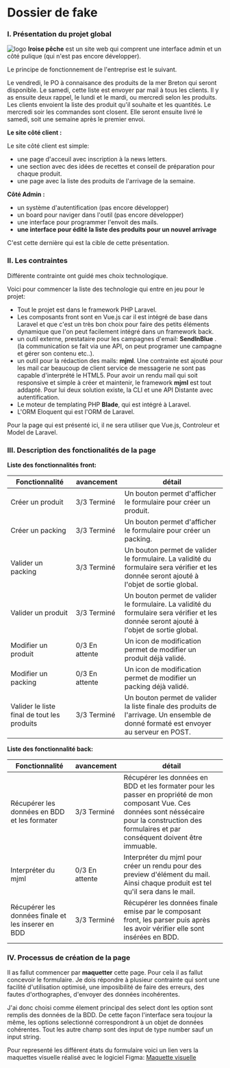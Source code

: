 # Dossier de fake

### I. Présentation du projet global
![logo](/home/kuk666/programation/MGS/code/iroise_peche/commande/img/LOGO-IROISE.png  "iroisepeche")
**Iroise pêche** est un site web qui comprent une interface admin et un côté pulique (qui n'est pas encore développer).

Le principe de fonctionnement de l'entreprise est le suivant.

Le vendredi, le PO à connaisance des produits de la mer Breton qui seront disponible. 
Le samedi, cette liste est envoyer par mail à tous les clients. 
Il y as ensuite deux rappel, le lundi et le mardi, ou mercredi selon les produits.
Les clients envoient la liste des produit qu'il souhaite et les quantités.
Le mercredi soir les commandes sont closent. Elle seront ensuite livré le samedi, soit une semaine après le premier envoi.

**Le site côté client :**

Le site côté client est simple:

- une page d'acceuil avec inscription à la news letters.
- une section avec des idées de recettes et conseil de préparation pour chaque produit.
- une page avec la liste des produits de l'arrivage de la semaine.

**Côté Admin :**

- un système d'autentification (pas encore développer)
- un board pour naviger dans l'outil (pas encore développer)
- une interface pour programmer l'envoit des mails.
- **une interface pour édité la liste des produits pour un nouvel arrivage**

C'est cette dernière qui est la cible de cette présentation.

### II. Les contraintes

Différente contrainte ont guidé mes choix technologique.

Voici pour commencer la liste des technologie qui entre en jeu pour le projet:

- Tout le projet est dans le framework PHP Laravel. 
- Les composants front sont en Vue.js car il est intégré de base dans Laravel et que c'est un très bon choix pour faire des petits éléments dynamique que l'on peut facilement intégré dans un framework back.
- un outil externe, prestataire pour les campagnes d'email: **SendInBlue** . (la communication se fait via une API, on peut programer une campagne et gérer son contenu etc..).
- un outil pour la rédaction des mails: **mjml**. Une contrainte est ajouté pour les mail car beaucoup de client service de messagerie ne sont pas capable d'interprété le HTML5. Pour avoir un rendu mail qui soit responsive et simple à créer et maintenir, le framework **mjml** est tout addapté. Pour lui deux solution existe, la CLI et une API Distante avec autentification.
- Le moteur de templating PHP **Blade**, qui est intégré à Laravel.
- L'ORM Eloquent qui est l'ORM de Laravel.

Pour la page qui est présenté ici, il ne sera utiliser que Vue.js, Controleur et Model de Laravel.

### III. Description des fonctionalités de la page

**Liste des fonctionnalités front:**

Fonctionnalité|avancement|détail
-|-|-
Créer un produit|3/3 Terminé|Un bouton permet d'afficher le formulaire pour créer un produit.
Créer un packing|3/3 Terminé|Un bouton permet d'afficher le formulaire pour créer un packing.
Valider un packing|3/3 Terminé|Un bouton permet de valider le formulaire. La validité du formulaire sera vérifier et les donnée seront ajouté à l'objet de sortie global.
Valider un produit|3/3 Terminé|Un bouton permet de valider le formulaire. La validité du formulaire sera vérifier et les donnée seront ajouté à l'objet de sortie global.
Modifier un produit|0/3 En attente|Un icon de modification permet de modifier un produit déjà validé.
Modifier un packing|0/3 En attente|Un icon de modification permet de modifier un packing déjà validé.
Valider le liste final de tout les produits|3/3 Terminé| Un bouton permet de valider la liste finale des produits de l'arrivage. Un ensemble de donné formaté est envoyer au serveur en POST.

**Liste des fonctionnalité back:**

Fonctionnalité|avancement|détail
-|-|-
Récupérer les données en BDD et les formater|3/3 Terminé|Récupérer les données en BDD et les formater pour les passer en propriété de mon composant Vue. Ces données sont néssécaire pour la construction des formulaires et par conséquent doivent être immuable. 
Interpréter du mjml| 0/3 En attente| Interpréter du mjml pour créer un rendu pour des preview d'élément du mail. Ainsi chaque produit est tel qu'il sera dans le mail.
Récupérer les données finale et les inserer en BDD|3/3 Terminé|Récupérer les données finale emise par le composant front, les parser puis après les avoir vérifier elle sont insérées en BDD.

### IV. Processus de création de la page

Il as fallut commencer par **maquetter** cette page. Pour cela il as fallut concevoir le formulaire. 
Je dois répondre à plusieur contrainte qui sont une facilité d'utilisation optimisé, une imposibilité de faire des erreurs, des fautes d'orthographes, d'envoyer des données incohérentes.

J'ai donc choisi comme élement principal des select dont les option sont remplis des données de la BDD. De cette façon l'interface sera toujour la même, les options selectionné correspondront à un objet de données cohérentes. Tout les autre champ sont des input de type number sauf un input string.

Pour representé les différent états du formulaire voici un lien vers la maquettes visuelle réalisé avec le logiciel Figma:
[Maquette visuelle](https://www.figma.com/file/Rx7DWPzggXB7ceJDtTCXmWjC/Iroise-P%C3%AAche?node-id=7%3A1438) 
